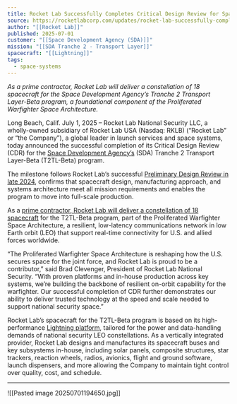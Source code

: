```yaml
---
title: Rocket Lab Successfully Completes Critical Design Review for Space Development Agency’s T2TL-Beta Constellation
source: https://rocketlabcorp.com/updates/rocket-lab-successfully-completes-critical-design-review-for-space-development-agencys-t2tl-beta-constellation/
author: "[[Rocket Lab]]"
published: 2025-07-01
customer: "[[Space Development Agency (SDA)]]"
mission: "[[SDA Tranche 2 - Transport Layer]]"
spacecraft: "[[Lightning]]"
tags:
  - space-systems
---
```


*As a prime contractor, Rocket Lab will deliver a constellation of 18 spacecraft for the Space Development Agency’s Tranche 2 Transport Layer-Beta program, a foundational component of the Proliferated Warfighter Space Architecture.*

Long Beach, Calif. July 1, 2025 – Rocket Lab National Security LLC, a wholly-owned subsidiary of Rocket Lab USA (Nasdaq: RKLB) (“Rocket Lab” or “the Company”), a global leader in launch services and space systems, today announced the successful completion of its Critical Design Review (CDR) for the [Space Development Agency’s](https://www.sda.mil/) (SDA) Tranche 2 Transport Layer-Beta (T2TL-Beta) program.

The milestone follows Rocket Lab’s successful [Preliminary Design Review in late 2024](https://rocketlabcorp.com/updates/rocket-lab-on-track-to-advance-u-s-defense-capabilities-passing-major-milestone-in-development-of-spacecraft-constellation-for-space-development-agency-2/), confirms that spacecraft design, manufacturing approach, and systems architecture meet all mission requirements and enables the program to move into full-scale production.

As a [prime contractor, Rocket Lab will deliver a constellation of 18 spacecraft](https://rocketlabcorp.com/updates/rocket-lab-makes-its-defense-prime-debut-with-0-5-billion-contract-to-design-and-build-satellite-constellation-for-space-development-agency/) for the T2TL-Beta program, part of the Proliferated Warfighter Space Architecture, a resilient, low-latency communications network in low Earth orbit (LEO) that support real-time connectivity for U.S. and allied forces worldwide.

“The Proliferated Warfighter Space Architecture is reshaping how the U.S. secures space for the joint force, and Rocket Lab is proud to be a contributor,” said Brad Clevenger, President of Rocket Lab National Security. “With proven platforms and in-house production across key systems, we’re building the backbone of resilient on-orbit capability for the warfighter. Our successful completion of CDR further demonstrates our ability to deliver trusted technology at the speed and scale needed to support national security space.”

Rocket Lab’s spacecraft for the T2TL-Beta program is based on its high-performance [Lightning platform](https://rocketlabcorp.com/space-systems/spacecraft/), tailored for the power and data-handling demands of national security LEO constellations. As a vertically integrated provider, Rocket Lab designs and manufactures its spacecraft buses and key subsystems in-house, including solar panels, composite structures, star trackers, reaction wheels, radios, avionics, flight and ground software, launch dispensers, and more allowing the Company to maintain tight control over quality, cost, and schedule.

---

![[Pasted image 20250701194650.jpg]]